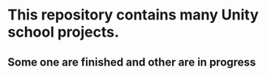 # This repository contains many Unity school projects.
## Some one are finished and other are in progress

